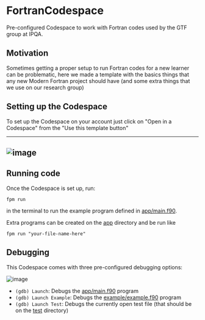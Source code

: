 # FortranCodespace
Pre-configured Codespace to work with Fortran codes used by the GTF group at IPQA.

## Motivation
Sometimes getting a proper setup to run Fortran codes for a new learner can be
problematic, here we made a template with the basics things that any new
Modern Fortran project should have (and some extra things that we use on our
research group)

## Setting up the Codespace
To set up the Codespace on your account just click on "Open in a Codespace" from the "Use this template button" 

---
![image](https://github.com/ipqa-research/FortranCodespace/assets/24468661/58ecffc8-d368-47a1-9531-a70c396ea04a)
---

## Running code
Once the Codespace is set up, run:

```
fpm run
```
in the terminal to run the example program defined in [app/main.f90](app/main.f90).

Extra programs can be created on the [app](app) directory and be run like

```
fpm run "your-file-name-here"
```

## Debugging
This Codespace comes with three pre-configured debugging options:

![image](https://github.com/ipqa-research/FortranCodespace/assets/24468661/ab561348-9ae2-4789-bfaa-99e21b7a15a7)


- `(gdb) Launch`: Debugs the [app/main.f90](app/main.f90) program
- `(gdb) Launch Example`: Debugs the [example/example.f90](example/example.f90) program
- `(gdb) Launch Test`: Debugs the currently open test file (that should be on the [test](test) directory)
